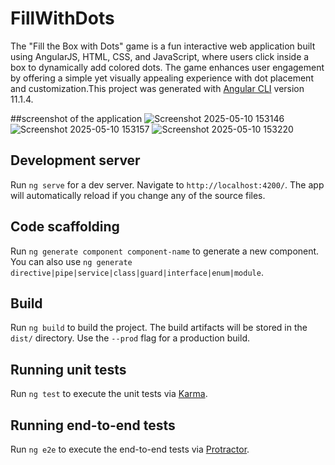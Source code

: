 # FillWithDots

The "Fill the Box with Dots" game is a fun interactive web application built using AngularJS, HTML, CSS, and JavaScript, 
where users click inside a box to dynamically add colored dots. The game enhances user engagement by offering a simple 
yet visually appealing experience with dot placement and customization.This project was generated with [Angular CLI](https://github.com/angular/angular-cli) version 11.1.4.

##screenshot of the application
![Screenshot 2025-05-10 153146](https://github.com/user-attachments/assets/458effcd-3c4d-4dde-b1d9-167a11700697)
![Screenshot 2025-05-10 153157](https://github.com/user-attachments/assets/cbb62d68-0dd1-4be7-a44a-b943e64690e6)
![Screenshot 2025-05-10 153220](https://github.com/user-attachments/assets/aaf1fa24-02c1-47a9-b650-bf07e934b5af)




## Development server

Run `ng serve` for a dev server. Navigate to `http://localhost:4200/`. The app will automatically reload if you change any of the source files.

## Code scaffolding

Run `ng generate component component-name` to generate a new component. You can also use `ng generate directive|pipe|service|class|guard|interface|enum|module`.

## Build

Run `ng build` to build the project. The build artifacts will be stored in the `dist/` directory. Use the `--prod` flag for a production build.

## Running unit tests

Run `ng test` to execute the unit tests via [Karma](https://karma-runner.github.io).

## Running end-to-end tests

Run `ng e2e` to execute the end-to-end tests via [Protractor](http://www.protractortest.org/).



